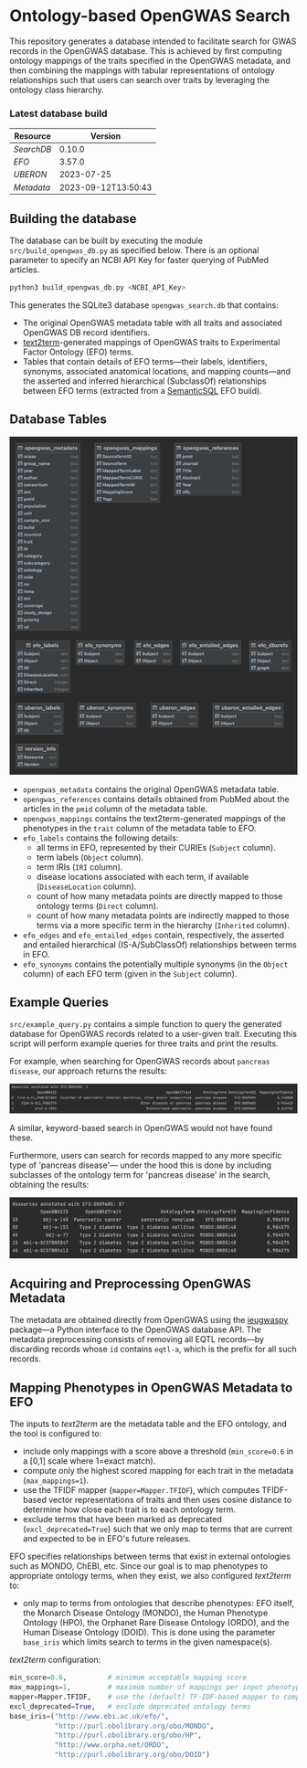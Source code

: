 # Ontology-based OpenGWAS Search
This repository generates a database intended to facilitate search for GWAS records in the OpenGWAS database. This is achieved by first computing ontology mappings of the traits specified in the OpenGWAS metadata, and then combining the mappings with tabular representations of ontology relationships such that users can search over traits by leveraging the ontology class hierarchy. 

### Latest database build

| Resource       | Version             | 
|----------------|---------------------|
| _SearchDB_     | 0.10.0              |
| _EFO_          | 3.57.0              |
| _UBERON_       | 2023-07-25          |
| _Metadata_     | 2023-09-12T13:50:43 |


## Building the database
The database can be built by executing the module `src/build_opengwas_db.py` as specified below. There is an optional parameter to specify an NCBI API Key for faster querying of PubMed articles.

```python
python3 build_opengwas_db.py <NCBI_API_Key>
```

This generates the SQLite3 database `opengwas_search.db` that contains:
- The original OpenGWAS metadata table with all traits and associated OpenGWAS DB record identifiers.
- [text2term](https://github.com/ccb-hms/ontology-mapper)-generated mappings of OpenGWAS traits to Experimental Factor Ontology (EFO) terms.
- Tables that contain details of EFO terms—their labels, identifiers, synonyms, associated anatomical locations, and mapping counts—and the asserted and inferred hierarchical (SubclassOf) relationships between EFO terms (extracted from a [SemanticSQL](https://github.com/INCATools/semantic-sql) EFO build). 

## Database Tables
![](resources/opengwas_search_tables.png)
- `opengwas_metadata` contains the original OpenGWAS metadata table.
- `opengwas_references` contains details obtained from PubMed about the articles in the `pmid` column of the metadata table.
- `opengwas_mappings` contains the text2term-generated mappings of the phenotypes in the `trait` column of the metadata table to EFO.
- `efo_labels` contains the following details:
  - all terms in EFO, represented by their CURIEs (`Subject` column). 
  - term labels (`Object` column). 
  - term IRIs (`IRI` column).
  - disease locations associated with each term, if available (`DiseaseLocation` column). 
  - count of how many metadata points are directly mapped to those ontology terms (`Direct` column). 
  - count of how many metadata points are indirectly mapped to those terms via a more specific term in the hierarchy (`Inherited` column).
- `efo_edges` and `efo_entailed_edges` contain, respectively, the asserted and entailed hierarchical (IS-A/SubClassOf) relationships between terms in EFO.
- `efo_synonyms` contains the potentially multiple synonyms (in the `Object` column) of each EFO term (given in the `Subject` column).

## Example Queries
`src/example_query.py` contains a simple function to query the generated database for OpenGWAS records related to a user-given trait. Executing this script will perform example queries for three traits and print the results. 

For example, when searching for OpenGWAS records about `pancreas disease`, our approach returns the results:

![](resources/example_search_1.png)

A similar, keyword-based search in OpenGWAS would not have found these.  

Furthermore, users can search for records mapped to any more specific type of 'pancreas disease'— under the hood this is done by including subclasses of the ontology term for 'pancreas disease' in the search, obtaining the results:

![](resources/example_search_2.png)


## Acquiring and Preprocessing OpenGWAS Metadata
The metadata are obtained directly from OpenGWAS using the [ieugwaspy](https://github.com/MRCIEU/ieugwaspy) package—a Python interface to the OpenGWAS database API. The metadata preprocessing consists of removing all EQTL records—by discarding records whose `id` contains `eqtl-a`, which is the prefix for all such records. 


## Mapping Phenotypes in OpenGWAS Metadata to EFO
The inputs to _text2term_ are the metadata table and the EFO ontology, and the tool is configured to: 
- include only mappings with a score above a threshold (`min_score=0.6` in a [0,1] scale where 1=exact match).
- compute only the highest scored mapping for each trait in the metadata (`max_mappings=1`). 
- use the TFIDF mapper (`mapper=Mapper.TFIDF`), which computes TFIDF-based vector representations of traits and then uses cosine distance to determine how close each trait is to each ontology term. 
- exclude terms that have been marked as deprecated (`excl_deprecated=True`) such that we only map to terms that are current and expected to be in EFO's future releases.

EFO specifies relationships between terms that exist in external ontologies such as MONDO, ChEBI, etc. Since our goal is to map phenotypes to appropriate ontology terms, when they exist, we also configured _text2term_ to:

- only map to terms from ontologies that describe phenotypes: EFO itself, the Monarch Disease Ontology (MONDO), the Human Phenotype Ontology (HPO), the Orphanet Rare Disease Ontology (ORDO), and the Human Disease Ontology (DOID). This is done using the parameter `base_iris` which limits search to terms in the given namespace(s). 

_text2term_ configuration:
```python
min_score=0.6,          # minimum acceptable mapping score 
max_mappings=1,         # maximum number of mappings per input phenotype
mapper=Mapper.TFIDF,    # use the (default) TF-IDF-based mapper to compare strings  
excl_deprecated=True,   # exclude deprecated ontology terms
base_iris=("http://www.ebi.ac.uk/efo/", 
           "http://purl.obolibrary.org/obo/MONDO",
           "http://purl.obolibrary.org/obo/HP", 
           "http://www.orpha.net/ORDO",
           "http://purl.obolibrary.org/obo/DOID")
```
